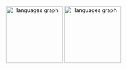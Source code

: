 <div align="center">
  <img src="https://www.itms.com/wp-content/uploads/2021/03/NEWS_GIFs_on_Social_Media-1.gif" height="150" alt="languages graph"  />
    <img src="https://www.itms.com/wp-content/uploads/2021/03/NEWS_GIFs_on_Social_Media-1.gif" height="150" alt="languages graph"  />
</div>
